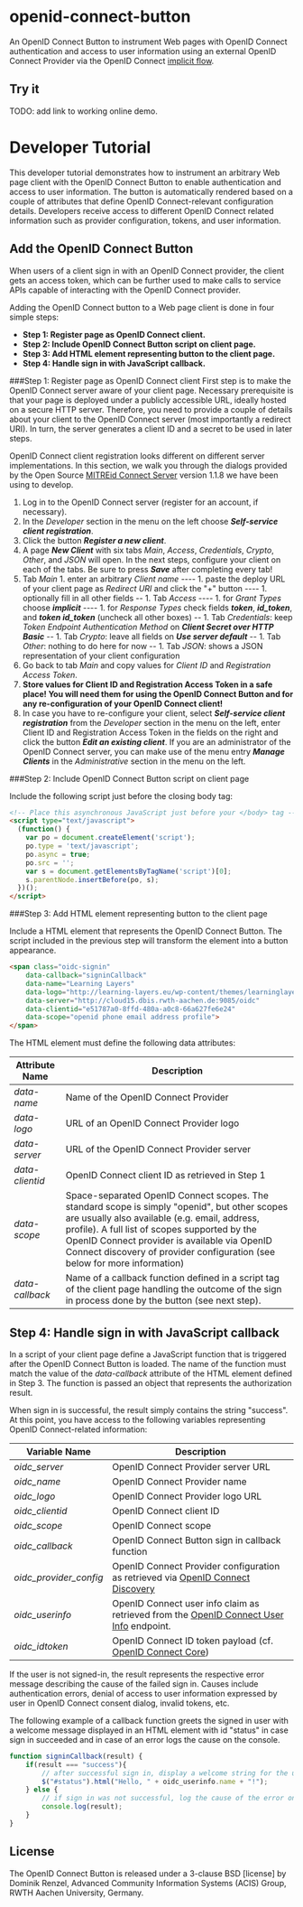 openid-connect-button
==

An OpenID Connect Button to instrument Web pages with OpenID Connect authentication and access to user information using an external OpenID Connect Provider via the OpenID Connect [implicit flow](http://openid.net/specs/openid-connect-core-1_0.html#ImplicitFlowAuth). 

Try it
--
TODO: add link to working online demo.

Developer Tutorial
==
This developer tutorial demonstrates how to instrument an arbitrary Web page client with the OpenID Connect Button to enable authentication and access to user information. The button is automatically rendered based on a couple of attributes that define OpenID Connect-relevant configuration details. Developers receive access to different OpenID Connect related information such as provider configuration, tokens, and user information. 



Add the OpenID Connect Button
--
When users of a client sign in with an OpenID Connect provider, the client gets an access token, which can be further used to make calls to service APIs capable of interacting with the OpenID Connect provider.

Adding the OpenID Connect button to a Web page client is done in four simple steps:

- __Step 1: Register page as OpenID Connect client.__
- __Step 2: Include OpenID Connect Button script on client page.__
- __Step 3: Add HTML element representing button to the client page.__
- __Step 4: Handle sign in with JavaScript callback.__

###Step 1: Register page as OpenID Connect client
First step is to make the OpenID Connect server aware of your client page. Necessary prerequisite is that your page is deployed under a publicly accessible URL, ideally hosted on a secure HTTP server. Therefore, you need to provide a couple of details about your client to the OpenID Connect server (most importantly a redirect URI). In turn, the server generates a client ID and a secret to be used in later steps.

OpenID Connect client registration looks different on different server implementations. In this section, we walk you through the dialogs provided by the Open Source [MITREid Connect Server](https://github.com/mitreid-connect/) version 1.1.8 we have been using to develop.

1. Log in to the OpenID Connect server (register for an account, if necessary).
1. In the *Developer* section in the menu on the left choose __*Self-service client registration*__.
1. Click the button __*Register a new client*__.
1. A page __*New Client*__ with six tabs *Main*, *Access*, *Credentials*, *Crypto*, *Other*, and *JSON* will open. In the next steps, configure your client on each of the tabs. Be sure to press *__Save__* after completing every tab!
  1. Tab *Main* 
    1. enter an arbitrary *Client name*
---- 1. paste the deploy URL of your client page as *Redirect URI* and click the "+" button
---- 1. optionally fill in all other fields
-- 1. Tab *Access*
---- 1. for *Grant Types* choose __*implicit*__
---- 1. for *Response Types* check fields __*token*__, __*id_token*__, and __*token id_token*__ (uncheck all other boxes)
-- 1. Tab *Credentials*: keep *Token Endpoint Authentication Method* on __*Client Secret over HTTP Basic*__
-- 1. Tab *Crypto*: leave all fields on __*Use server default*__
-- 1. Tab *Other*: nothing to do here for now
-- 1. Tab *JSON*: shows a JSON representation of your client configuration
1. Go back to tab *Main* and copy values for *Client ID* and *Registration Access Token*.
1. __Store values for Client ID and Registration Access Token in a safe place! You will need them for using the OpenID Connect Button and for any re-configuration of your OpenID Connect client!__
1. In case you have to re-configure your client, select __*Self-service client registration*__ from the *Developer* section in the menu on the left, enter Client ID and Registration Access Token in the fields on the right and click the button __*Edit an existing client*__. If you are an administrator of the OpenID Connect server, you can make use of the menu entry __*Manage Clients*__ in the *Administrative* section in the menu on the left.

###Step 2: Include OpenID Connect Button script on client page

Include the following script just before the closing body tag:
```html
<!-- Place this asynchronous JavaScript just before your </body> tag -->
<script type="text/javascript">
  (function() {
    var po = document.createElement('script'); 
    po.type = 'text/javascript'; 
    po.async = true;
    po.src = '';
    var s = document.getElementsByTagName('script')[0]; 
    s.parentNode.insertBefore(po, s);
  })();
</script>
```

###Step 3: Add HTML element representing button to the client page

Include a HTML element that represents the OpenID Connect Button. The script included in the previous step will transform the element into a button appearance.
```html
<span class="oidc-signin"
	data-callback="signinCallback"
	data-name="Learning Layers"
	data-logo="http://learning-layers.eu/wp-content/themes/learninglayers/images/logo.png"
	data-server="http://cloud15.dbis.rwth-aachen.de:9085/oidc"
	data-clientid="e51787a0-8ffd-480a-a0c8-66a627fe6e24"
	data-scope="openid phone email address profile">
</span>
```
The HTML element must define the following data attributes:

| Attribute Name       | Description |
| ----------------     |-------------|
| *data-name*     | Name of the OpenID Connect Provider |
| *data-logo*     | URL of an OpenID Connect Provider logo |
| *data-server*   | URL of the OpenID Connect Provider server | 
| *data-clientid* | OpenID Connect client ID as retrieved in Step 1 |
| *data-scope*    | Space-separated OpenID Connect scopes. The standard scope is simply "openid", but other scopes are usually also available (e.g. email, address, profile). A full list of scopes supported by the OpenID Connect provider is available via OpenID Connect discovery of provider configuration (see below for more information) |
| *data-callback* | Name of a callback function defined in a script tag of the client page handling the outcome of the sign in process done by the button (see next step). |

Step 4: Handle sign in with JavaScript callback
--
In a script of your client page define a JavaScript function that is triggered after the OpenID Connect Button is loaded. The name of the function must match the value of the *data-callback* attribute of the HTML element defined in Step 3. The function is passed an object that represents the authorization result.

When sign in is successful, the result simply contains the string "success". At this point, you have access to the following variables representing OpenID Connect-related information:

| Variable Name  | Description |
|----------------|-------------|
| *oidc_server*  | OpenID Connect Provider server URL |
| *oidc_name*    | OpenID Connect Provider name |
| *oidc_logo*    | OpenID Connect Provider logo URL |
| *oidc_clientid*| OpenID Connect client ID |
| *oidc_scope*   | OpenID Connect scope |
| *oidc_callback*| OpenID Connect Button sign in callback function |
| *oidc_provider_config* | OpenID Connect Provider configuration as retrieved via [OpenID Connect Discovery](http://openid.net/specs/openid-connect-discovery-1_0.html#ProviderConfigurationResponse)
| *oidc_userinfo* | OpenID Connect user info claim as retrieved from the [OpenID Connect User Info](http://openid.net/specs/openid-connect-core-1_0.html#UserInfoResponse) endpoint.
| *oidc_idtoken* | OpenID Connect ID token payload (cf. [OpenID Connect Core](http://openid.net/specs/openid-connect-core-1_0.html#IDToken))|
If the user is not signed-in, the result represents the respective error message describing the cause of the failed sign in. Causes include authentication errors, denial of access to user information expressed by user in OpenID Connect consent dialog, invalid tokens, etc.

The following example of a callback function greets the signed in user with a welcome message displayed in an HTML element with id "status" in case sign in succeeded and in case of an error logs the cause on the console.

```js
function signinCallback(result) {
	if(result === "success"){
	    // after successful sign in, display a welcome string for the user
		$("#status").html("Hello, " + oidc_userinfo.name + "!");
	} else {
	    // if sign in was not successful, log the cause of the error on the console
		console.log(result);
	}
}
```
License
--
The OpenID Connect Button is released under a 3-clause BSD [license] by Dominik Renzel, Advanced Community Information Systems (ACIS) Group, RWTH Aachen University, Germany.